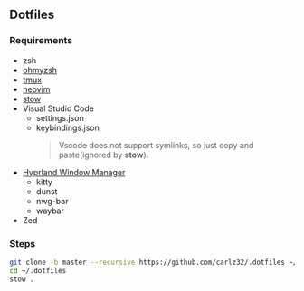 ## Dotfiles

### Requirements

- zsh
- [ohmyzsh](https://github.com/ohmyzsh/ohmyzsh)
- [tmux](https://github.com/tmux/tmux)
- [neovim](https://github.com/neovim/neovim)
- [stow](https://github.com/aspiers/stow)
- Visual Studio Code
  - settings.json
  - keybindings.json
    > Vscode does not support symlinks, so just copy and paste(ignored by **stow**).
- [Hyprland Window Manager](https://wiki.hyprland.org/)
  - kitty
  - dunst
  - nwg-bar
  - waybar
- Zed

### Steps

```bash
git clone -b master --recursive https://github.com/carlz32/.dotfiles ~/.dotfiles
cd ~/.dotfiles
stow .
```

